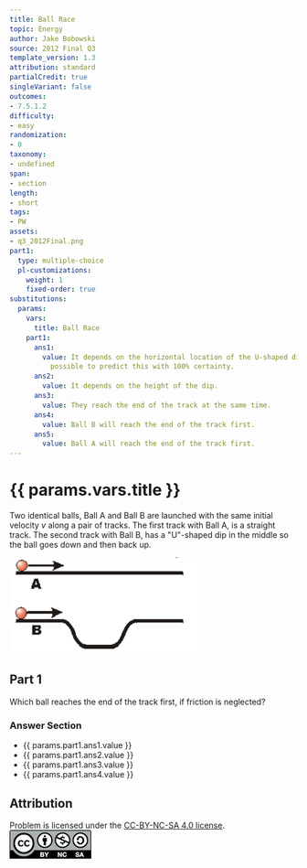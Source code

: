 ```yaml
---
title: Ball Race
topic: Energy
author: Jake Bobowski
source: 2012 Final Q3
template_version: 1.3
attribution: standard
partialCredit: true
singleVariant: false
outcomes:
- 7.5.1.2
difficulty:
- easy
randomization:
- 0
taxonomy:
- undefined
span:
- section
length:
- short
tags:
- PW
assets:
- q3_2012Final.png
part1:
  type: multiple-choice
  pl-customizations:
    weight: 1
    fixed-order: true
substitutions:
  params:
    vars:
      title: Ball Race
    part1:
      ans1:
        value: It depends on the horizontal location of the U-shaped dip.It is not
          possible to predict this with 100% certainty.
      ans2:
        value: It depends on the height of the dip.
      ans3:
        value: They reach the end of the track at the same time.
      ans4:
        value: Ball B will reach the end of the track first.
      ans5:
        value: Ball A will reach the end of the track first.
---
```

# {{ params.vars.title }}
Two identical balls, Ball A and Ball B are launched with the same initial velocity $v$ along a pair of tracks.
The first track with Ball A, is a straight track.
The second track with Ball B, has a "U"-shaped dip in the middle so the ball goes down and then back up.

<img src="q3_2012Final.png" alt="Ball A is launched along a horizontal track while Ball B is launched along a u-shaped track.">

## Part 1

Which ball reaches the end of the track first, if friction is neglected?

### Answer Section

- {{ params.part1.ans1.value }}
- {{ params.part1.ans2.value }}
- {{ params.part1.ans3.value }}
- {{ params.part1.ans4.value }}

## Attribution

Problem is licensed under the [CC-BY-NC-SA 4.0 license](https://creativecommons.org/licenses/by-nc-sa/4.0/).<br> ![The Creative Commons 4.0 license requiring attribution-BY, non-commercial-NC, and share-alike-SA license.](https://raw.githubusercontent.com/firasm/bits/master/by-nc-sa.png)